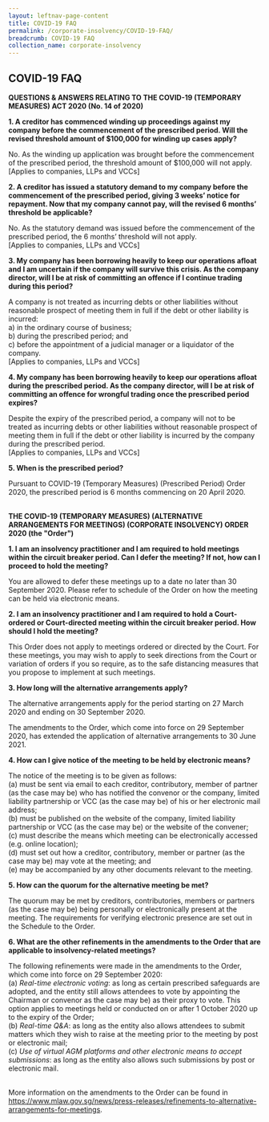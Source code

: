 ```yaml
---
layout: leftnav-page-content
title: COVID-19 FAQ
permalink: /corporate-insolvency/COVID-19-FAQ/
breadcrumb: COVID-19 FAQ
collection_name: corporate-insolvency
---
```


COVID-19 FAQ
---
**QUESTIONS & ANSWERS RELATING TO THE COVID-19 (TEMPORARY MEASURES) ACT 2020 (No. 14 of 2020)**<br>

**1. A creditor has commenced winding up proceedings against my company before the commencement of the prescribed period. Will the revised threshold amount of $100,000 for winding up cases apply?**<br>

No. As the winding up application was brought before the commencement of the prescribed period, the threshold amount of $100,000 will not apply. <br>
[Applies to companies, LLPs and VCCs]
<br>

**2. A creditor has issued a statutory demand to my company before the commencement of the prescribed period, giving 3 weeks’ notice for repayment.  Now that my company cannot pay, will the revised 6 months’ threshold be applicable?**<br>

No. As the statutory demand was issued before the commencement of the prescribed period, the 6 months’ threshold will not apply. <br>
[Applies to companies, LLPs and VCCs]
<br>

**3. My company has been borrowing heavily to keep our operations afloat and I am uncertain if the company will survive this crisis. As the company director, will I be at risk of committing an offence if I continue trading during this period?**<br>

A company is not treated as incurring debts or other liabilities without reasonable prospect of meeting them in full if the debt or other liability is incurred:<br>
a) in the ordinary course of business; <br>
b) during the prescribed period; and <br>
c) before the appointment of a judicial manager or a liquidator of the company. <br>
[Applies to companies, LLPs and VCCs]
<br>

**4. My company has been borrowing heavily to keep our operations afloat during the prescribed period. As the company director, will I be at risk of committing an offence for wrongful trading once the prescribed period expires?**<br>

Despite the expiry of the prescribed period, a company will not to be treated as incurring debts or other liabilities without reasonable prospect of meeting them in full if the debt or other liability is incurred by the company during the prescribed period.<br>
[Applies to companies, LLPs and VCCs]
<br>

**5. When is the prescribed period?**<br>

Pursuant to COVID-19 (Temporary Measures) (Prescribed Period) Order 2020, the prescribed period is 6 months commencing on 20 April 2020. 
<br>
<br>


**THE COVID-19 (TEMPORARY MEASURES) (ALTERNATIVE ARRANGEMENTS FOR MEETINGS) (CORPORATE INSOLVENCY) ORDER 2020 (the "Order")**<br>


**1. I am an insolvency practitioner and I am required to hold meetings within the circuit breaker period. Can I defer the meeting? If not, how can I proceed to hold the meeting?**<br>

You are allowed to defer these meetings up to a date no later than 30 September 2020. Please refer to schedule of the Order on how the meeting can be held via electronic means.
<br>

**2. I am an insolvency practitioner and I am required to hold a Court-ordered or Court-directed meeting within the circuit breaker period. How should I hold the meeting?**<br>

This Order does not apply to meetings ordered or directed by the Court. For these meetings, you may wish to apply to seek directions from the Court or variation of orders if you so require, as to the safe distancing measures that you propose to implement at such meetings.
<br>

**3. How long will the alternative arrangements apply?**<br>

The alternative arrangements apply for the period starting on 27 March 2020 and ending on 30 September 2020.<br>

The amendments to the Order, which come into force on 29 September 2020, has extended the application of alternative arrangements to 30 June 2021.
<br>

**4. How can I give notice of the meeting to be held by electronic means?**<br>

The notice of the meeting is to be given as follows:<br>
(a) must be sent via email to each creditor, contributory, member of partner (as the case may be) who has notified the convenor or the company, limited liability partnership or VCC (as the case may be) of his or her electronic mail address;<br>
(b) must be published on the website of the company, limited liability partnership or VCC (as the case may be) or the website of the convener;<br>
(c) must describe the means which meeting can be electronically accessed (e.g. online location);<br>
(d) must set out how a creditor, contributory, member or partner (as the case may be) may vote at the meeting; and <br>
(e) may be accompanied by any other documents relevant to the meeting.
<br>

**5. How can the quorum for the alternative meeting be met?**<br>

The quorum may be met by creditors, contributories, members or partners (as the case may be) being personally or electronically present at the meeting. The requirements for verifying electronic presence are set out in the Schedule to the Order.
<br>

**6. What are the other refinements in the amendments to the Order that are applicable to insolvency-related meetings?**<br>

The following refinements were made in the amendments to the Order, which come into force on 29 September 2020: <br>
(a) <i>Real-time electronic voting</i>: as long as certain prescribed safeguards are adopted, and the entity still allows attendees to vote by appointing the Chairman or convenor as the case may be) as their proxy to vote. This option applies to meetings held or conducted on or after 1 October 2020 up to the expiry of the Order;<br>
(b) <i>Real-time Q&A</i>: as long as the entity also allows attendees to submit matters which they wish to raise at the meeting prior to the meeting by post or electronic mail;<br>
(c) <i>Use of virtual AGM platforms and other electronic means to accept submissions</i>: as long as the entity also allows such submissions by post or electronic mail.<br>
<br>

More information on the amendments to the Order can be found in https://www.mlaw.gov.sg/news/press-releases/refinements-to-alternative-arrangements-for-meetings.
